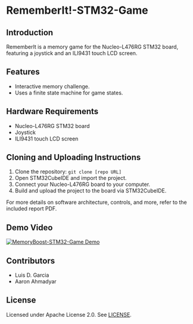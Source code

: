 # RememberIt!-STM32-Game

## Introduction
RememberIt is a memory game for the Nucleo-L476RG STM32 board, featuring a joystick and an ILI9431 touch LCD screen.

## Features
- Interactive memory challenge.
- Uses a finite state machine for game states.

## Hardware Requirements
- Nucleo-L476RG STM32 board
- Joystick
- ILI9431 touch LCD screen

## Cloning and Uploading Instructions
1. Clone the repository: `git clone [repo URL]`
2. Open STM32CubeIDE and import the project.
3. Connect your Nucleo-L476RG board to your computer.
4. Build and upload the project to the board via STM32CubeIDE.

For more details on software architecture, controls, and more, refer to the included report PDF.

## Demo Video
[![MemoryBoost-STM32-Game Demo](http://img.youtube.com/vi/wnwDgJ2IOxY/0.jpg)](http://www.youtube.com/watch?v=wnwDgJ2IOxY "MemoryBoost-STM32-Game Demo")

## Contributors
- Luis D. Garcia
- Aaron Ahmadyar

## License
Licensed under Apache License 2.0. See [LICENSE](LICENSE).

